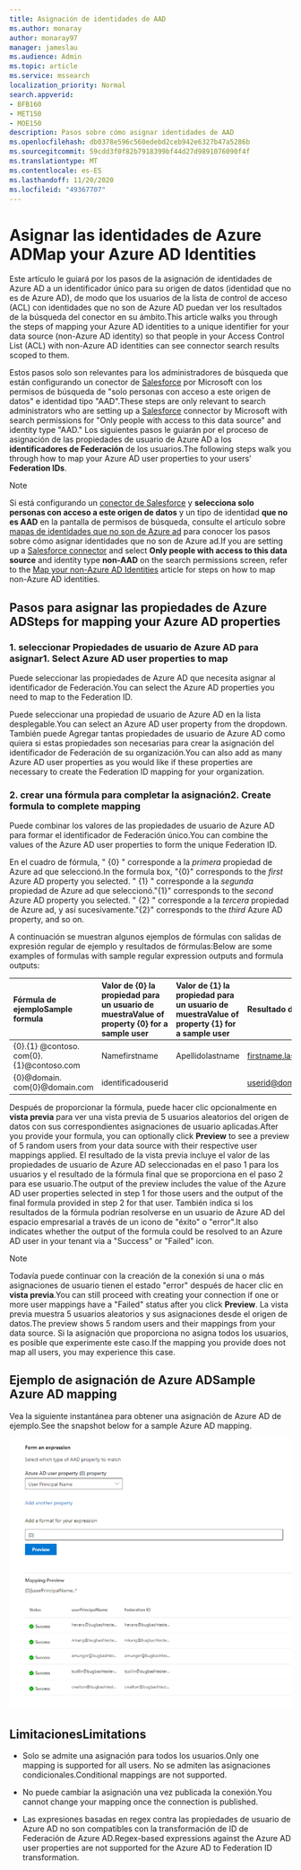 ```yaml
---
title: Asignación de identidades de AAD
ms.author: monaray
author: monaray97
manager: jameslau
ms.audience: Admin
ms.topic: article
ms.service: mssearch
localization_priority: Normal
search.appverid:
- BFB160
- MET150
- MOE150
description: Pasos sobre cómo asignar identidades de AAD
ms.openlocfilehash: db0378e596c560edebd2ceb942e6327b47a5286b
ms.sourcegitcommit: 59cdd3f0f82b7918399bf44d27d9891076090f4f
ms.translationtype: MT
ms.contentlocale: es-ES
ms.lasthandoff: 11/20/2020
ms.locfileid: "49367707"
---
```

# <a name="map-your-azure-ad-identities"></a><span data-ttu-id="583d0-103">Asignar las identidades de Azure AD</span><span class="sxs-lookup"><span data-stu-id="583d0-103">Map your Azure AD Identities</span></span>  

<span data-ttu-id="583d0-104">Este artículo le guiará por los pasos de la asignación de identidades de Azure AD a un identificador único para su origen de datos (identidad que no es de Azure AD), de modo que los usuarios de la lista de control de acceso (ACL) con identidades que no son de Azure AD puedan ver los resultados de la búsqueda del conector en su ámbito.</span><span class="sxs-lookup"><span data-stu-id="583d0-104">This article walks you through the steps of mapping your Azure AD identities to a unique identifier for your data source (non-Azure AD identity) so that people in your Access Control List (ACL) with non-Azure AD identities can see connector search results scoped to them.</span></span>

<span data-ttu-id="583d0-105">Estos pasos solo son relevantes para los administradores de búsqueda que están configurando un conector de [Salesforce](salesforce-connector.md) por Microsoft con los permisos de búsqueda de "solo personas con acceso a este origen de datos" e identidad tipo "AAD".</span><span class="sxs-lookup"><span data-stu-id="583d0-105">These steps are only relevant to search administrators who are setting up a [Salesforce](salesforce-connector.md) connector by Microsoft with search permissions for "Only people with access to this data source" and identity type "AAD."</span></span> <span data-ttu-id="583d0-106">Los siguientes pasos le guiarán por el proceso de asignación de las propiedades de usuario de Azure AD a los **identificadores de Federación** de los usuarios.</span><span class="sxs-lookup"><span data-stu-id="583d0-106">The following steps walk you through how to map your Azure AD user properties to your users' **Federation IDs**.</span></span>

>[!NOTE]
><span data-ttu-id="583d0-107">Si está configurando un [conector de Salesforce](salesforce-connector.md) y **selecciona solo personas con acceso a este origen de datos** y un tipo de identidad **que no es AAD** en la pantalla de permisos de búsqueda, consulte el artículo sobre [mapas de identidades que no son de Azure ad](map-non-aad.md) para conocer los pasos sobre cómo asignar identidades que no son de Azure ad.</span><span class="sxs-lookup"><span data-stu-id="583d0-107">If you are setting up a [Salesforce connector](salesforce-connector.md) and select **Only people with access to this data source** and identity type **non-AAD** on the search permissions screen, refer to the [Map your non-Azure AD Identities](map-non-aad.md) article for steps on how to map non-Azure AD identities.</span></span>  

## <a name="steps-for-mapping-your-azure-ad-properties"></a><span data-ttu-id="583d0-108">Pasos para asignar las propiedades de Azure AD</span><span class="sxs-lookup"><span data-stu-id="583d0-108">Steps for mapping your Azure AD properties</span></span>

### <a name="1-select-azure-ad-user-properties-to-map"></a><span data-ttu-id="583d0-109">1. seleccionar Propiedades de usuario de Azure AD para asignar</span><span class="sxs-lookup"><span data-stu-id="583d0-109">1. Select Azure AD user properties to map</span></span>

<span data-ttu-id="583d0-110">Puede seleccionar las propiedades de Azure AD que necesita asignar al identificador de Federación.</span><span class="sxs-lookup"><span data-stu-id="583d0-110">You can select the Azure AD properties you need to map to the Federation ID.</span></span>

<span data-ttu-id="583d0-111">Puede seleccionar una propiedad de usuario de Azure AD en la lista desplegable.</span><span class="sxs-lookup"><span data-stu-id="583d0-111">You can select an Azure AD user property from the dropdown.</span></span> <span data-ttu-id="583d0-112">También puede Agregar tantas propiedades de usuario de Azure AD como quiera si estas propiedades son necesarias para crear la asignación del identificador de Federación de su organización.</span><span class="sxs-lookup"><span data-stu-id="583d0-112">You can also add as many Azure AD user properties as you would like if these properties are necessary to create the Federation ID mapping for your organization.</span></span>

### <a name="2-create-formula-to-complete-mapping"></a><span data-ttu-id="583d0-113">2. crear una fórmula para completar la asignación</span><span class="sxs-lookup"><span data-stu-id="583d0-113">2. Create formula to complete mapping</span></span>

<span data-ttu-id="583d0-114">Puede combinar los valores de las propiedades de usuario de Azure AD para formar el identificador de Federación único.</span><span class="sxs-lookup"><span data-stu-id="583d0-114">You can combine the values of the Azure AD user properties to form the unique Federation ID.</span></span>

<span data-ttu-id="583d0-115">En el cuadro de fórmula, " {0} " corresponde a la *primera* propiedad de Azure ad que seleccionó.</span><span class="sxs-lookup"><span data-stu-id="583d0-115">In the formula box, "{0}" corresponds to the *first* Azure AD property you selected.</span></span> <span data-ttu-id="583d0-116">" {1} " corresponde a la *segunda* propiedad de Azure ad que seleccionó.</span><span class="sxs-lookup"><span data-stu-id="583d0-116">"{1}" corresponds to the *second* Azure AD property you selected.</span></span> <span data-ttu-id="583d0-117">" {2} " corresponde a la *tercera* propiedad de Azure ad, y así sucesivamente.</span><span class="sxs-lookup"><span data-stu-id="583d0-117">"{2}" corresponds to the *third* Azure AD property, and so on.</span></span>  

<span data-ttu-id="583d0-118">A continuación se muestran algunos ejemplos de fórmulas con salidas de expresión regular de ejemplo y resultados de fórmulas:</span><span class="sxs-lookup"><span data-stu-id="583d0-118">Below are some examples of formulas with sample regular expression outputs and formula outputs:</span></span>

| <span data-ttu-id="583d0-119">Fórmula de ejemplo</span><span class="sxs-lookup"><span data-stu-id="583d0-119">Sample formula</span></span>                  | <span data-ttu-id="583d0-120">Valor de {0} la propiedad para un usuario de muestra</span><span class="sxs-lookup"><span data-stu-id="583d0-120">Value of property {0} for a sample user</span></span>                 | <span data-ttu-id="583d0-121">Valor de {1} la propiedad para un usuario de muestra</span><span class="sxs-lookup"><span data-stu-id="583d0-121">Value of property {1} for a sample user</span></span>           | <span data-ttu-id="583d0-122">Resultado de la fórmula</span><span class="sxs-lookup"><span data-stu-id="583d0-122">Output of formula</span></span>                  |
| :------------------- | :------------------- |:---------------|:---------------|
| <span data-ttu-id="583d0-123">{0}.{1} @contoso. com</span><span class="sxs-lookup"><span data-stu-id="583d0-123">{0}.{1}@contoso.com</span></span>  | <span data-ttu-id="583d0-124">Name</span><span class="sxs-lookup"><span data-stu-id="583d0-124">firstname</span></span> | <span data-ttu-id="583d0-125">Apellido</span><span class="sxs-lookup"><span data-stu-id="583d0-125">lastname</span></span> |<span data-ttu-id="583d0-126">firstname.lastname@contoso.com</span><span class="sxs-lookup"><span data-stu-id="583d0-126">firstname.lastname@contoso.com</span></span>
| <span data-ttu-id="583d0-127">{0}@domain. com</span><span class="sxs-lookup"><span data-stu-id="583d0-127">{0}@domain.com</span></span>                 | <span data-ttu-id="583d0-128">identificado</span><span class="sxs-lookup"><span data-stu-id="583d0-128">userid</span></span>                 |             |<span data-ttu-id="583d0-129">userid@domain.com</span><span class="sxs-lookup"><span data-stu-id="583d0-129">userid@domain.com</span></span>

<span data-ttu-id="583d0-130">Después de proporcionar la fórmula, puede hacer clic opcionalmente en **vista previa** para ver una vista previa de 5 usuarios aleatorios del origen de datos con sus correspondientes asignaciones de usuario aplicadas.</span><span class="sxs-lookup"><span data-stu-id="583d0-130">After you provide your formula, you can optionally click **Preview** to see a preview of 5 random users from your data source with their respective user mappings applied.</span></span> <span data-ttu-id="583d0-131">El resultado de la vista previa incluye el valor de las propiedades de usuario de Azure AD seleccionadas en el paso 1 para los usuarios y el resultado de la fórmula final que se proporciona en el paso 2 para ese usuario.</span><span class="sxs-lookup"><span data-stu-id="583d0-131">The output of the preview includes the value of the Azure AD user properties selected in step 1 for those users and the output of the final formula provided in step 2 for that user.</span></span> <span data-ttu-id="583d0-132">También indica si los resultados de la fórmula podrían resolverse en un usuario de Azure AD del espacio empresarial a través de un icono de "éxito" o "error".</span><span class="sxs-lookup"><span data-stu-id="583d0-132">It also indicates whether the output of the formula could be resolved to an Azure AD user in your tenant via a "Success" or "Failed" icon.</span></span>  

>[!NOTE]
><span data-ttu-id="583d0-133">Todavía puede continuar con la creación de la conexión si una o más asignaciones de usuario tienen el estado "error" después de hacer clic en **vista previa**.</span><span class="sxs-lookup"><span data-stu-id="583d0-133">You can still proceed with creating your connection if one or more user mappings have a "Failed" status after you click **Preview**.</span></span> <span data-ttu-id="583d0-134">La vista previa muestra 5 usuarios aleatorios y sus asignaciones desde el origen de datos.</span><span class="sxs-lookup"><span data-stu-id="583d0-134">The preview shows 5 random users and their mappings from your data source.</span></span> <span data-ttu-id="583d0-135">Si la asignación que proporciona no asigna todos los usuarios, es posible que experimente este caso.</span><span class="sxs-lookup"><span data-stu-id="583d0-135">If the mapping you provide does not map all users, you may experience this case.</span></span>

## <a name="sample-azure-ad-mapping"></a><span data-ttu-id="583d0-136">Ejemplo de asignación de Azure AD</span><span class="sxs-lookup"><span data-stu-id="583d0-136">Sample Azure AD mapping</span></span>

<span data-ttu-id="583d0-137">Vea la siguiente instantánea para obtener una asignación de Azure AD de ejemplo.</span><span class="sxs-lookup"><span data-stu-id="583d0-137">See the snapshot below for a sample Azure AD mapping.</span></span>

![Instantánea de ejemplo de cómo rellenar la página de asignación de Azure AD](media/aad-mapping.png)

## <a name="limitations"></a><span data-ttu-id="583d0-139">Limitaciones</span><span class="sxs-lookup"><span data-stu-id="583d0-139">Limitations</span></span>  

- <span data-ttu-id="583d0-140">Solo se admite una asignación para todos los usuarios.</span><span class="sxs-lookup"><span data-stu-id="583d0-140">Only one mapping is supported for all users.</span></span> <span data-ttu-id="583d0-141">No se admiten las asignaciones condicionales.</span><span class="sxs-lookup"><span data-stu-id="583d0-141">Conditional mappings are not supported.</span></span>  

- <span data-ttu-id="583d0-142">No puede cambiar la asignación una vez publicada la conexión.</span><span class="sxs-lookup"><span data-stu-id="583d0-142">You cannot change your mapping once the connection is published.</span></span>  

- <span data-ttu-id="583d0-143">Las expresiones basadas en regex contra las propiedades de usuario de Azure AD no son compatibles con la transformación de ID de Federación de Azure AD.</span><span class="sxs-lookup"><span data-stu-id="583d0-143">Regex-based expressions against the Azure AD user properties are not supported for the Azure AD to Federation ID transformation.</span></span>
